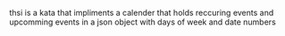 thsi is a kata that impliments a calender that holds reccuring events and upcomming events in a json object with days of week and date numbers  
